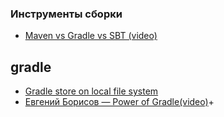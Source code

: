 ### Инструменты сборки
- <a href="https://www.youtube.com/watch?v=21qdRgFsTy0">Maven vs Gradle vs SBT (video)</a>

## gradle
- <a href="https://stackoverflow.com/questions/10834111/gradle-store-on-local-file-system">Gradle store on local file system</a>
- <a href="https://www.youtube.com/watch?v=NZJTYPLb0iE">Евгений Борисов — Power of Gradle(video)</a>+